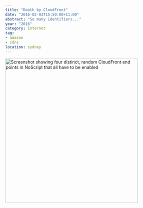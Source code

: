 ```yaml
---
title: "Death by CloudFront"
date: "2016-02-03T15:50:00+11:00"
abstract: "So many identifiers..."
year: "2016"
category: Internet
tag:
- amazon
- cdns
location: sydney
---
```

<p><img src="https://rubenerd.com/files/2016/screenie.deathbycloudfront.png" alt="Screenshot showing four distinct, random CloudFront end points in NoScript that all have to be enabled" style="width:424px; height:462px;" /></p>

